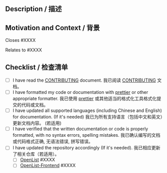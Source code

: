 <!--
  Provide a general summary of your changes in the Title above.
  The PR title must start with `feat(): `, `docs(): `, `fix(): `, `style(): `, or `refactor(): `, `chore(): `. For example: `docs(component): update documentation`.
  If it spans multiple components, use the main component as the prefix and enumerate in the title, describe in the body.
-->
<!--
  在上方标题中提供您更改的总体摘要。
  PR 标题需以 `feat(): `, `docs(): `, `fix(): `, `style(): `, `refactor(): `, `chore(): ` 其中之一开头，例如：`docs(component): 更新文档`。
  如果跨多个组件，请使用主要组件作为前缀，并在标题中枚举、描述中说明。
-->

## Description / 描述

<!-- Describe your changes in detail -->
<!-- 详细描述您的更改 -->

## Motivation and Context / 背景

<!-- Why is this change required? What problem does it solve? -->
<!-- 为什么需要此更改？它解决了什么问题？ -->

<!-- If it fixes an open issue, please link to the issue here. -->
<!-- 如果修复了一个打开的issue，请在此处链接到该issue -->

Closes #XXXX

<!-- or -->
<!-- 或者 -->

Relates to #XXXX

## Checklist / 检查清单

<!-- Go over all the following points, and put an `x` in all the boxes that apply. -->
<!-- 检查以下所有要点，并在所有适用的框中打`x` -->

<!-- If you're unsure about any of these, don't hesitate to ask. We're here to help! -->
<!-- 如果您对其中任何一项不确定，请不要犹豫提问。我们会帮助您！ -->

- [ ] I have read the [CONTRIBUTING](https://github.com/OpenListTeam/OpenList-Docs/blob/main/CONTRIBUTING.md) document.
      我已阅读 [CONTRIBUTING](https://github.com/OpenListTeam/OpenList-Docs/blob/main/CONTRIBUTING.md) 文档。
- [ ] I have formatted my code or documentation with [prettier](https://prettier.io/) or other appropriate formatter.
      我已使用 [prettier](https://prettier.io/) 或其他适当的格式化工具格式化提交的代码或文档。
- [ ] I have updated all supported languages (including Chinese and English) for documentation. (If it's needed)
      我已为所有支持语言（包括中文和英文）更新文档内容。 (若适用)
- [ ] I have verified that the written documentation or code is properly formatted, with no syntax errors, spelling mistakes.
      我已确认编写的文档或代码格式正确, 无语法错误, 拼写错误。
- [ ] I have updated the repository accordingly (If it's needed).
      我已相应更新了相关仓库（若适用）。
  - [ ] [OpenList](https://github.com/OpenListTeam/OpenList) #XXXX
  - [ ] [OpenList-Frontend](https://github.com/OpenListTeam/OpenList-Frontend) #XXXX

